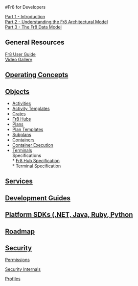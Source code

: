#Fr8 for Developers

[Part 1 - Introduction](/Docs/ForDevelopers/Introduction.md)   
[Part 2 - Understanding the Fr8 Architectural Model](/Docs/ForDevelopers/ArchitecturalModel.md)   
[Part 3 - The Fr8 Data Model](/Docs/ForDevelopers/DataModel.md)  

General Resources
-------------------
[Fr8 User Guide](/Docs/ForUsers/Fr8ForUsers.md)  
[Video Gallery](/Docs/ForDevelopers/VideoGallery.md)
    
[Operating Concepts](/Docs/ForDevelopers/OperatingConceptsHome.md)
-----------------------------------------------
       
[Objects](ForDevelopers/Objects/Objects.md)  
-----------------------------------------
* [Activities](/Docs/ForDevelopers/Objects/Activities.md)  
* [Activity Templates](/Docs/ForDevelopers/Objects/ActivityTemplates.md)  
* [Crates](/Docs/ForDevelopers/Objects/Fr8Crates.md)  
* [Fr8 Hubs](/Docs/ForDevelopers/Objects/Fr8Hubs.md)  
* [Plans](/Docs/ForDevelopers/Objects/Plans.md)  
* [Plan Templates](/Docs/ForDevelopers/Objects/Plans/PlanTemplates.md)
* [Subplans](/Docs/ForDevelopers/Objects/Subplans.md)  
* [Containers](/Docs/ForDevelopers/Objects/Containers.md)  
* [Container Execution](/Docs/ForDevelopers/Objects/ContainerExecution.md)  
* [Terminals](/Docs/ForDevelopers/Objects/Terminals.md)        
Specifications  
        * [Fr8 Hub Specification](/Docs/ForDevelopers/Specifications/Fr8HubSpecification.md)  
        * [Terminal Specification](/Docs/ForDevelopers/Specifications/TerminalSpecification.md)  
        
[Services](/Docs/ForDevelopers/ServicesHome.md)
-----------------------------------------------

[Development Guides](ForDevelopers/DevGuideHome.md)  
-----------------------------

[Platform SDKs (.NET, Java, Ruby, Python](ForDevelopers/SDKHome.md)
----------------------------------

[Roadmap](/Docs/Roadmap)
--------------------------------------
   
        
   
[Security](/Docs/Security/SecurityOverview.md)  
----------------------------------

[Permissions](/Docs/Security/Permissions.md)
 
[Security Internals](/Docs/Security/SecurityInternals.md)

[Profiles](/Docs/Security/Profiles.md)
